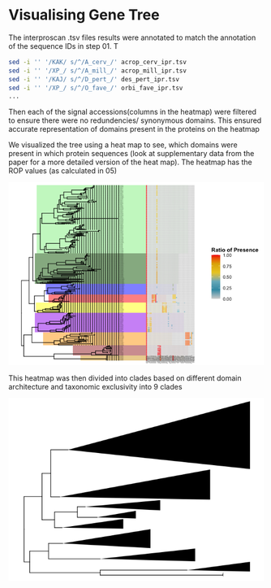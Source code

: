 Visualising Gene Tree
================

The interproscan .tsv files results were annotated to match the
annotation of the sequence IDs in step 01. T

``` bash
sed -i '' '/KAK/ s/^/A_cerv_/' acrop_cerv_ipr.tsv
sed -i '' '/XP_/ s/^/A_mill_/' acrop_mill_ipr.tsv
sed -i '' '/KAJ/ s/^/D_pert_/' des_pert_ipr.tsv
sed -i '' '/XP_/ s/^/O_fave_/' orbi_fave_ipr.tsv
...
```

Then each of the signal accessions(columns in the heatmap) were filtered
to ensure there were no redundencies/ synonymous domains. This ensured
accurate representation of domains present in the proteins on the
heatmap

We visualized the tree using a heat map to see, which domains were
present in which protein sequences (look at supplementary data from the
paper for a more detailed version of the heat map). The heatmap has the
ROP values (as calculated in 05)

![](04_visualising_gene_tree_files/figure-gfm/unnamed-chunk-4-1.png)<!-- -->

This heatmap was then divided into clades based on different domain
architecture and taxonomic exclusivity into 9 clades

![](04_visualising_gene_tree_files/figure-gfm/unnamed-chunk-5-1.png)<!-- -->
